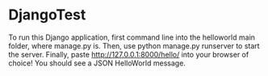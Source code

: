 #  DjangoTest

To run this Django application, first command line into the helloworld main folder, where manage.py is. Then, use python manage.py runserver to start the server. Finally, paste http://127.0.0.1:8000/hello/ into your browser of choice! You should see a JSON HelloWorld message.